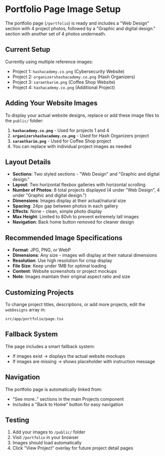 # Portfolio Page Image Setup

The portfolio page (`/portfolio`) is ready and includes a "Web Design" section with 4 project photos, followed by a "Graphic and digital design." section with another set of 4 photos underneath.

## Current Setup

Currently using multiple reference images:
- Project 1: `hashacademy.co.png` (Cybersecurity Website)
- Project 2: `organizershashacademy.co.png` (Hash Organizers)
- Project 3: `saraetkarim.png` (Coffee Shop Website)
- Project 4: `hashacademy.co.png` (Additional Project)

## Adding Your Website Images

To display your actual website designs, replace or add these image files to the `public/` folder:

1. **`hashacademy.co.png`** - Used for projects 1 and 4
2. **`organizershashacademy.co.png`** - Used for Hash Organizers project
3. **`saraetkarim.png`** - Used for Coffee Shop project
4. You can replace with individual project images as needed

## Layout Details

- **Sections**: Two styled sections - "Web Design" and "Graphic and digital design."
- **Layout**: Two horizontal flexbox galleries with horizontal scrolling
- **Number of Photos**: 8 total projects displayed (4 under "Web Design", 4 under "Graphic and digital design.")
- **Dimensions**: Images display at their actual/natural size
- **Spacing**: 24px gap between photos in each gallery
- **Effects**: None - clean, simple photo display
- **Max Height**: Limited to 80vh to prevent extremely tall images
- **Navigation**: Back home button removed for cleaner design

## Recommended Image Specifications

- **Format**: JPG, PNG, or WebP
- **Dimensions**: Any size - images will display at their natural dimensions
- **Resolution**: Use high resolution for crisp display
- **File Size**: Keep under 1MB for optimal loading
- **Content**: Website screenshots or project mockups
- **Note**: Images maintain their original aspect ratio and size

## Customizing Projects

To change project titles, descriptions, or add more projects, edit the `webDesigns` array in:
```
src/app/portfolio/page.tsx
```

## Fallback System

The page includes a smart fallback system:
- If images exist → displays the actual website mockups
- If images are missing → shows placeholder with instruction message

## Navigation

The portfolio page is automatically linked from:
- "See more.." sections in the main Projects component
- Includes a "Back to Home" button for easy navigation

## Testing

1. Add your images to `/public/` folder
2. Visit `/portfolio` in your browser
3. Images should load automatically
4. Click "View Project" overlay for future project detail pages
